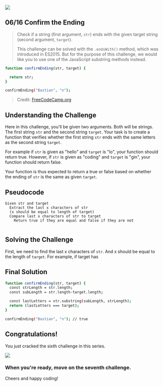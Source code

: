 ![](https://img.shields.io/badge/Coding-Challenges-darkgreen)

## 06/16 Confirm the Ending

>Check if a string (first argument, `str`) ends with the given target string (second argument, `target`).
>
>This challenge can be solved with the `.endsWith()` method, which was introduced in ES2015. But for the purpose of this challenge, we would like you to use one of the JavaScript substring methods instead.

```bash
function confirmEnding(str, target) {

  return str;
}

confirmEnding("Bastian", "n");
```
> Credit: [FreeCodeCamp.org](https://www.freecodecamp.org/learn/javascript-algorithms-and-data-structures/basic-algorithm-scripting/confirm-the-ending)


## Understanding the Challenge

Here in this challenge, you'll be given two arguments. Both will be strings. The first string `str` and the second string `target`. Your task is to create a function that verifies whether the first string `str` ends with the same letters as the second string `target`.

For example if `str` is given as "hello" and `target` is "lo", your function should return true. However, if `str` is given as "coding" and `target` is "gin", your function should return false. 

Your function is thus expected to return a true or false based on whether the ending of `str` is the same as given `target`.  

## Pseudocode
```
Given str and target
  Extract the last x characters of str 
  (x should be equal to length of target)
  Compare last x characters of str to target
    Return true if they are equal and false if they are not
  
```

## Solving the Challenge

First, we need to find the last x characters of `str`. And x should be equal to the length of `target`. For example, if target has 

## Final Solution
```bash
function confirmEnding(str, target) {
  const strLength = str.length;
  const subLength = str.length-target.length;

  const lastLetters = str.substring(subLength, strLength);
  return (lastLetters === target);
}

confirmEnding("Bastian", "n"); // true
```

## Congratulations!
You just cracked the sixth challenge in this series.

![](https://camo.githubusercontent.com/749155b89333c6d89386f5c98dd110e234a00f2aa1e864a5b3fecaf089aedb27/68747470733a2f2f6d656469612e67697068792e636f6d2f6d656469612f336f36664a31424d375232454252446e784b2f67697068792e676966)

### When you're ready, move on the seventh challenge. 

Cheers and happy coding!

